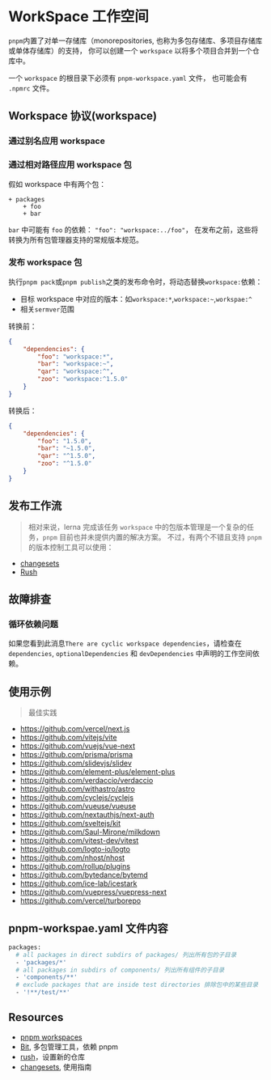 # WorkSpace 工作空间

`pnpm`内置了对单一存储库（monorepositories, 也称为多包存储库、多项目存储库或单体存储库）的支持， 你可以创建一个 `workspace` 以将多个项目合并到一个仓库中。

一个 `workspace` 的根目录下必须有 `pnpm-workspace.yaml` 文件， 也可能会有 `.npmrc` 文件。

## Workspace 协议(workspace)

### 通过别名应用 workspace

### 通过相对路径应用 workspace 包

假如 workspace 中有两个包：

```
+ packages
    + foo
    + bar
```

`bar` 中可能有 `foo` 的依赖： `"foo": "workspace:../foo"`， 在发布之前，这些将转换为所有包管理器支持的常规版本规范。

### 发布 workspace 包

执行`pnpm pack`或`pnpm publish`之类的发布命令时，将动态替换`workspace:`依赖：

- 目标 workspace 中对应的版本：如`workspace:*`,`workspace:~`,`workspae:^`
- 相关`sermver`范围

转换前：

```JSON
{
    "dependencies": {
        "foo": "workspace:*",
        "bar": "workspace:~",
        "qar": "workspace:^",
        "zoo": "workspace:^1.5.0"
    }
}
```

转换后：

```JSON
{
    "dependencies": {
        "foo": "1.5.0",
        "bar": "~1.5.0",
        "qar": "^1.5.0",
        "zoo": "^1.5.0"
    }
}
```

## 发布工作流

> 相对来说，lerna 完成该任务
> `workspace` 中的包版本管理是一个复杂的任务，`pnpm` 目前也并未提供内置的解决方案。 不过，有两个不错且支持 `pnpm` 的版本控制工具可以使用：

- [changesets](https://github.com/changesets/changesets)
- [Rush](https://rushjs.io/)

## 故障排查

### **循环依赖**问题

如果您看到此消息`There are cyclic workspace dependencies`，请检查在`dependencies`, `optionalDependencies` 和 `devDependencies` 中声明的工作空间依赖。

## 使用示例

> 最佳实践

- https://github.com/vercel/next.js
- https://github.com/vitejs/vite
- https://github.com/vuejs/vue-next
- https://github.com/prisma/prisma
- https://github.com/slidevjs/slidev
- https://github.com/element-plus/element-plus
- https://github.com/verdaccio/verdaccio
- https://github.com/withastro/astro
- https://github.com/cyclejs/cyclejs
- https://github.com/vueuse/vueuse
- https://github.com/nextauthjs/next-auth
- https://github.com/sveltejs/kit
- https://github.com/Saul-Mirone/milkdown
- https://github.com/vitest-dev/vitest
- https://github.com/logto-io/logto
- https://github.com/nhost/nhost
- https://github.com/rollup/plugins
- https://github.com/bytedance/bytemd
- https://github.com/ice-lab/icestark
- https://github.com/vuepress/vuepress-next
- https://github.com/vercel/turborepo

## pnpm-workspae.yaml 文件内容

```sh
packages:
  # all packages in direct subdirs of packages/ 列出所有包的子目录
  - 'packages/*'
  # all packages in subdirs of components/ 列出所有组件的子目录
  - 'components/**'
  # exclude packages that are inside test directories 排除包中的某些目录
  - '!**/test/**'
```

## Resources

- [pnpm workspaces](https://pnpm.io/workspaces)
- [Bit](https://github.com/teambit/bit), 多包管理工具，依赖 pnpm
- [rush](https://rushjs.io/pages/maintainer/setup_new_repo)，设置新的仓库
- [changesets](https://pnpm.io/zh/using-changesets), 使用指南
